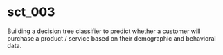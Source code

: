 # sct_003
Building a decision tree classifier to predict whether a customer will purchase a product / service based on their demographic and behavioral data.
